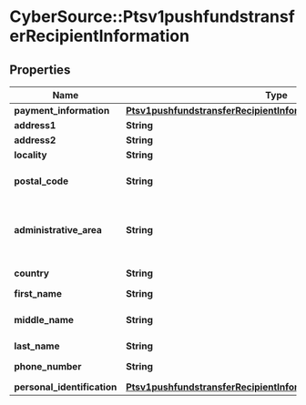 # CyberSource::Ptsv1pushfundstransferRecipientInformation

## Properties
Name | Type | Description | Notes
------------ | ------------- | ------------- | -------------
**payment_information** | [**Ptsv1pushfundstransferRecipientInformationPaymentInformation**](Ptsv1pushfundstransferRecipientInformationPaymentInformation.md) |  | [optional] 
**address1** | **String** | First line of the recipient&#39;s address. Required for card payments  | [optional] 
**address2** | **String** | Second line of the recipient&#39;s address  | [optional] 
**locality** | **String** | Recipient city.  | [optional] 
**postal_code** | **String** | Recipient postal code.   For USA, this must be a valid value of 5 digits or 5 digits hyphen 4 digits, for example &#39;63368&#39;, &#39;63368-5555&#39;. For other regions, this can be alphanumeric, length 1-10.  Mandatory for card payments.  | [optional] 
**administrative_area** | **String** | The recipient&#39;s province, state or territory. Conditional, required if recipient&#39;s country is USA or CAN. Must be an ISO 3166-2 uppercase alpha 2 or 3 character country subdivision code. For example, Missouri is MO.  See https://developer.cybersource.com/library/documentation/sbc/quickref/states_and_provinces.pdf  Required for card payments.  | [optional] 
**country** | **String** | Recipient country code. Use the ISO Standard Alpha Country Codes.  https://developer.cybersource.com/library/documentation/sbc/quickref/countries_alpha_list.pdf  | [optional] 
**first_name** | **String** | First name of recipient.  | [optional] 
**middle_name** | **String** | Sender&#39;s middle name. This field is a passthrough, which means that CyberSource does not verify the value or modify it in any way before sending it to the processor. If the field is not required for the transaction, CyberSource does not forward it to the processor.  | [optional] 
**last_name** | **String** | Last name of recipient.  | [optional] 
**phone_number** | **String** | Recipient phone number.  This field is supported by FDC Compass.  Mastercard Send: Max length is 15 with no dashes or spaces.  | [optional] 
**personal_identification** | [**Ptsv1pushfundstransferRecipientInformationPersonalIdentification**](Ptsv1pushfundstransferRecipientInformationPersonalIdentification.md) |  | [optional] 


